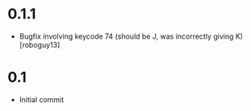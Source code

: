 # 0.1.1
* Bugfix involving keycode 74 (should be J, was incorrectly giving K) [roboguy13]

# 0.1
* Initial commit
